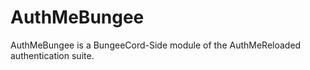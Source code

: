 # AuthMeBungee
AuthMeBungee is a BungeeCord-Side module of the AuthMeReloaded authentication suite.
